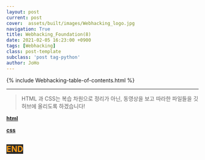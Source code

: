 ```yaml
---
layout: post
current: post
cover:  assets/built/images/Webhacking_logo.jpg
navigation: True
title: Webhacking_Foundation(8)
date: 2021-02-05 16:23:00 +0900
tags: [Webhacking]
class: post-template
subclass: 'post tag-python'
author: JoHo
---
```


{% include Webhacking-table-of-contents.html %}

---

> HTML 과 CSS는 복습 차원으로 정리가 아닌, 동영상을 보고 따라한 파일들을 깃허브에 올리도록 하겠습니다!

<a href='https://github.com/joyunho/html'>**html**</a>

<a href='https://github.com/joyunho/css'>**css**</a>

<span style="color:#ff9b15; background-color:#2b2b2b; font-weight:bold;"> END</span>
---
